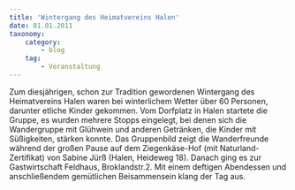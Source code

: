 ```yaml
---
title: 'Wintergang des Heimatvereins Halen'
date: 01.01.2011
taxonomy:
    category:
        - blog
    tag:
        - Veranstaltung
---
```


Zum diesjährigen, schon zur Tradition gewordenen Wintergang des Heimatvereins Halen waren bei winterlichem Wetter über 60 Personen, darunter etliche Kinder gekommen. Vom Dorfplatz in Halen startete die Gruppe, es wurden mehrere Stopps eingelegt, bei denen sich die Wandergruppe mit Glühwein und anderen Getränken, die Kinder mit Süßigkeiten, stärken konnte. Das Gruppenbild zeigt die Wanderfreunde während der großen Pause auf dem Ziegenkäse-Hof (mit Naturland-Zertifikat) von Sabine Jürß (Halen, Heideweg 18). Danach ging es zur Gastwirtschaft Feldhaus, Broklandstr.2. Mit einem deftigen Abendessen und anschließendem gemütlichen Beisammensein klang der Tag aus.
